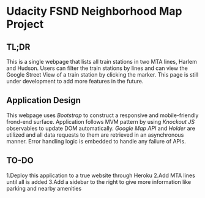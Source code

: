 # Udacity FSND Neighborhood Map Project

## TL;DR

This is a single webpage that lists all train stations in two MTA lines, Harlem and Hudson. Users can filter the train stations by lines and can view the Google Street View of a train station by clicking the marker. This page is still under development to add more features in the future.


## Application Design

This webpage uses *Bootstrap* to construct a responsive and mobile-friendly frond-end surface. Application follows MVM pattern by using *Knockout JS* observables to update DOM automatically. *Google Map API* and *Holder* are utilized and all data requests to them are retrieved in an asynchronous manner. Error handling logic is embedded to handle any failure of APIs.



## TO-DO

1.Deploy this application to a true website through Heroku
2.Add MTA lines until all is added
3.Add a sidebar to the right to give more information like parking and nearby amenities

